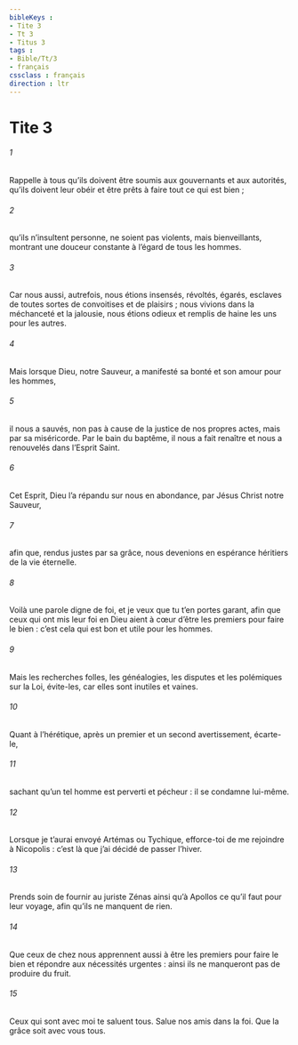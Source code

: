 ```yaml
---
bibleKeys : 
- Tite 3
- Tt 3
- Titus 3
tags : 
- Bible/Tt/3
- français
cssclass : français
direction : ltr
---
```


# Tite 3

###### 1
Rappelle à tous qu’ils doivent être soumis aux gouvernants et aux autorités, qu’ils doivent leur obéir et être prêts à faire tout ce qui est bien ;
###### 2
qu’ils n’insultent personne, ne soient pas violents, mais bienveillants, montrant une douceur constante à l’égard de tous les hommes.
###### 3
Car nous aussi, autrefois, nous étions insensés, révoltés, égarés, esclaves de toutes sortes de convoitises et de plaisirs ; nous vivions dans la méchanceté et la jalousie, nous étions odieux et remplis de haine les uns pour les autres.
###### 4
Mais lorsque Dieu, notre Sauveur,
a manifesté sa bonté
et son amour pour les hommes,
###### 5
il nous a sauvés,
non pas à cause de la justice de nos propres actes,
mais par sa miséricorde.
Par le bain du baptême,
il nous a fait renaître
et nous a renouvelés
dans l’Esprit Saint.
###### 6
Cet Esprit, Dieu l’a répandu
sur nous en abondance,
par Jésus Christ notre Sauveur,
###### 7
afin que, rendus justes par sa grâce,
nous devenions en espérance
héritiers de la vie éternelle.
###### 8
Voilà une parole digne de foi, et je veux que tu t’en portes garant, afin que ceux qui ont mis leur foi en Dieu aient à cœur d’être les premiers pour faire le bien : c’est cela qui est bon et utile pour les hommes.
###### 9
Mais les recherches folles, les généalogies, les disputes et les polémiques sur la Loi, évite-les, car elles sont inutiles et vaines.
###### 10
Quant à l’hérétique, après un premier et un second avertissement, écarte-le,
###### 11
sachant qu’un tel homme est perverti et pécheur : il se condamne lui-même.
###### 12
Lorsque je t’aurai envoyé Artémas ou Tychique, efforce-toi de me rejoindre à Nicopolis : c’est là que j’ai décidé de passer l’hiver.
###### 13
Prends soin de fournir au juriste Zénas ainsi qu’à Apollos ce qu’il faut pour leur voyage, afin qu’ils ne manquent de rien.
###### 14
Que ceux de chez nous apprennent aussi à être les premiers pour faire le bien et répondre aux nécessités urgentes : ainsi ils ne manqueront pas de produire du fruit.
###### 15
Ceux qui sont avec moi te saluent tous. Salue nos amis dans la foi.
Que la grâce soit avec vous tous.
